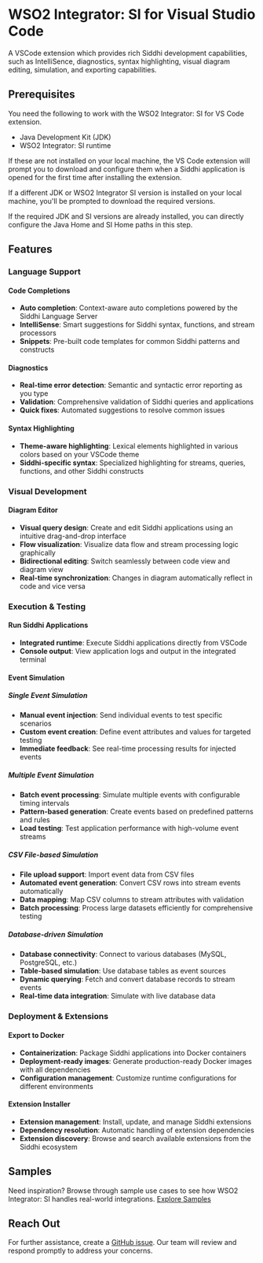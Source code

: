 # WSO2 Integrator: SI for Visual Studio Code

A VSCode extension which provides rich Siddhi development capabilities, such as IntelliSence, diagnostics, syntax highlighting, visual diagram editing, simulation, and exporting capabilities.

## Prerequisites

You need the following to work with the WSO2 Integrator: SI for VS Code extension.

- Java Development Kit (JDK)
- WSO2 Integrator: SI runtime

If these are not installed on your local machine, the VS Code extension will prompt you to download and configure them when a Siddhi application is opened for the first time after installing the extension.

If a different JDK or WSO2 Integrator SI version is installed on your local machine, you'll be prompted to download the required versions.

If the required JDK and SI versions are already installed, you can directly configure the Java Home and SI Home paths in this step.

## Features

### Language Support

#### Code Completions
* **Auto completion**: Context-aware auto completions powered by the Siddhi Language Server
* **IntelliSense**: Smart suggestions for Siddhi syntax, functions, and stream processors
* **Snippets**: Pre-built code templates for common Siddhi patterns and constructs

#### Diagnostics
* **Real-time error detection**: Semantic and syntactic error reporting as you type
* **Validation**: Comprehensive validation of Siddhi queries and applications
* **Quick fixes**: Automated suggestions to resolve common issues

#### Syntax Highlighting

* **Theme-aware highlighting**: Lexical elements highlighted in various colors based on your VSCode theme
* **Siddhi-specific syntax**: Specialized highlighting for streams, queries, functions, and other Siddhi constructs

### Visual Development

#### Diagram Editor

* **Visual query design**: Create and edit Siddhi applications using an intuitive drag-and-drop interface
* **Flow visualization**: Visualize data flow and stream processing logic graphically
* **Bidirectional editing**: Switch seamlessly between code view and diagram view
* **Real-time synchronization**: Changes in diagram automatically reflect in code and vice versa

### Execution & Testing

#### Run Siddhi Applications

* **Integrated runtime**: Execute Siddhi applications directly from VSCode
* **Console output**: View application logs and output in the integrated terminal

#### Event Simulation

##### Single Event Simulation

* **Manual event injection**: Send individual events to test specific scenarios
* **Custom event creation**: Define event attributes and values for targeted testing
* **Immediate feedback**: See real-time processing results for injected events

##### Multiple Event Simulation

* **Batch event processing**: Simulate multiple events with configurable timing intervals
* **Pattern-based generation**: Create events based on predefined patterns and rules
* **Load testing**: Test application performance with high-volume event streams

##### CSV File-based Simulation

* **File upload support**: Import event data from CSV files
* **Automated event generation**: Convert CSV rows into stream events automatically
* **Data mapping**: Map CSV columns to stream attributes with validation
* **Batch processing**: Process large datasets efficiently for comprehensive testing

##### Database-driven Simulation

* **Database connectivity**: Connect to various databases (MySQL, PostgreSQL, etc.)
* **Table-based simulation**: Use database tables as event sources
* **Dynamic querying**: Fetch and convert database records to stream events
* **Real-time data integration**: Simulate with live database data

### Deployment & Extensions

#### Export to Docker

* **Containerization**: Package Siddhi applications into Docker containers
* **Deployment-ready images**: Generate production-ready Docker images with all dependencies
* **Configuration management**: Customize runtime configurations for different environments

#### Extension Installer

* **Extension management**: Install, update, and manage Siddhi extensions
* **Dependency resolution**: Automatic handling of extension dependencies
* **Extension discovery**: Browse and search available extensions from the Siddhi ecosystem

## Samples

Need inspiration? Browse through sample use cases to see how WSO2 Integrator: SI handles real-world integrations. [Explore Samples](https://si.docs.wso2.com/guides/use-cases/)

## Reach Out

For further assistance, create a [GitHub issue](https://github.com/wso2/product-streaming-integrator/issues). Our team will review and respond promptly to address your concerns.
